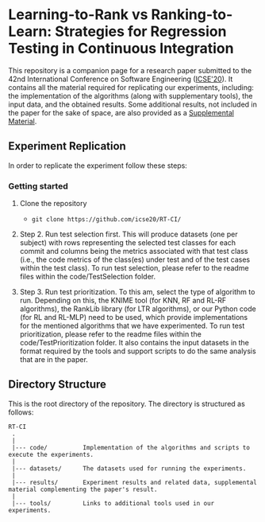 # Learning-to-Rank vs Ranking-to-Learn: Strategies for Regression Testing in Continuous Integration

This repository is a companion page for a research paper submitted to the 42nd International Conference on Software Engineering ([ICSE'20](https://conf.researchr.org/home/icse-2020)). It contains all the material required for replicating our experiments, including: the implementation of the algorithms (along with supplementary tools), the input data, and the obtained results. Some additional results, not included in the paper for the sake of space, are also provided as a [Supplemental Material](https://github.com/icse20/RT-CI/blob/master/results/SupplementalMaterial.pdf).

Experiment Replication
---------------
In order to replicate the experiment follow these steps:

### Getting started

1. Clone the repository 
   - `git clone https://github.com/icse20/RT-CI/`
   
2. Step 2. Run test selection first. This will produce datasets (one per subject) with rows representing the selected test classes for each commit and columns being the metrics associated with that test class (i.e., the code metrics of the class(es) under test and of the test cases within the test class). To run test selection, please refer to the readme files within the code/TestSelection folder. 

3. Step 3. Run test prioritization. To this am, select the type of algorithm to run. Depending on this, the KNIME tool (for KNN, RF and RL-RF algorithms), the RankLib library (for LTR algorithms), or our Python code (for RL and RL-MLP) need to be used, which provide implementations for the mentioned algorithms that we have experimented. To run test prioritization, please refer to the readme files within the code/TestPrioritization folder. It also contains the input datasets in the format required by the tools and support scripts to do the same analysis that are in the paper. 

Directory Structure
---------------
This is the root directory of the repository. The directory is structured as follows:

    RT-CI
     .
     |
     |--- code/          Implementation of the algorithms and scripts to execute the experiments.
     |
     |--- datasets/      The datasets used for running the experiments.
     |
     |--- results/       Experiment results and related data, supplemental material complementing the paper's result.
     |
     |--- tools/         Links to additional tools used in our experiments.
  
